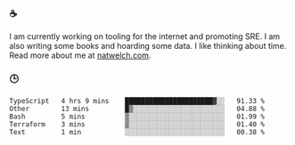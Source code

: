 ### ☕

I am currently working on tooling for the internet and promoting SRE. I am also writing some books and hoarding some data. I like thinking about time. Read more about me at [natwelch.com](https://natwelch.com).

### 🕒

<!--START_SECTION:waka-->
```text
TypeScript   4 hrs 9 mins    ██████████████████████▓░░   91.33 % 
Other        13 mins         █▒░░░░░░░░░░░░░░░░░░░░░░░   04.88 % 
Bash         5 mins          ▒░░░░░░░░░░░░░░░░░░░░░░░░   01.99 % 
Terraform    3 mins          ▒░░░░░░░░░░░░░░░░░░░░░░░░   01.40 % 
Text         1 min           ░░░░░░░░░░░░░░░░░░░░░░░░░   00.38 % 
```
<!--END_SECTION:waka-->
